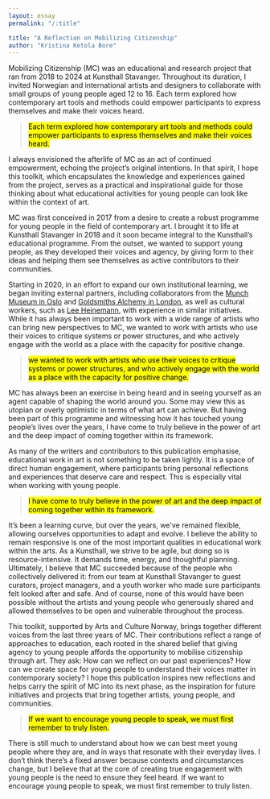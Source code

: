 ```yaml
---
layout: essay
permalink: "/:title"

title: "A Reflection on Mobilizing Citizenship"
author: "Kristina Ketola Bore"
---
```


Mobilizing Citizenship (MC) was an educational and research project that ran from 2018 to 2024 at Kunsthall Stavanger. Throughout its duration, I invited Norwegian and international artists and designers to collaborate with small groups of young people aged 12 to 16. Each term explored how contemporary art tools and methods could empower participants to express themselves and make their voices heard.


><mark class="pk-highlight-long">Each term explored how contemporary art tools and methods could empower participants to express themselves and make their voices heard.</mark>


I always envisioned the afterlife of MC as an act of continued empowerment, echoing the project’s original intentions. In that spirit, I hope this toolkit, which encapsulates the knowledge and experiences gained from the project, serves as a practical and inspirational guide for those thinking about what educational activities for young people can look like within the context of art.


MC was first conceived in 2017 from a desire to create a robust programme for young people in the field of contemporary art. I brought it to life at Kunsthall Stavanger in 2018 and it soon became integral to the Kunsthall’s educational programme. From the outset, we wanted to support young people, as they developed their voices and agency, by giving form to their ideas and helping them see themselves as active contributors to their communities.


Starting in 2020, in an effort to expand our own institutional learning, we began inviting external partners, including collaborators from the <a href="a-space-for-agency" target="_blank">Munch Museum in Oslo</a> and <a href="are-you-listening" target="_blank">Goldsmiths Alchemy in London</a>, as well as cultural workers, such as <a href="foreword-lee" target="_blank">Lee Heinemann</a>, with experience in similar initiatives. While it has always been important to work with a wide range of artists who can bring new perspectives to MC, we wanted to work with artists who use their voices to critique systems or power structures, and who actively engage with the world as a place with the capacity for positive change.


><mark class="pk-highlight-long">we wanted to work with artists who use their voices to critique systems or power structures, and who actively engage with the world as a place with the capacity for positive change.</mark>


MC has always been an exercise in being heard and in seeing yourself as an agent capable of shaping the world around you. Some may view this as utopian or overly optimistic in terms of what art can achieve. But having been part of this programme and witnessing how it has touched young people’s lives over the years, I have come to truly believe in the power of art and the deep impact of coming together within its framework.


As many of the writers and contributors to this publication emphasise, educational work in art is not something to be taken lightly. It is a space of direct human engagement, where participants bring personal reflections and experiences that deserve care and respect. This is especially vital when working with young people.


><mark class="pk-highlight-long">I have come to truly believe in the power of art and the deep impact of coming together within its framework.</mark>


It’s been a learning curve, but over the years, we've remained flexible, allowing ourselves opportunities to adapt and evolve. I believe the ability to remain responsive is one of the most important qualities in educational work within the arts. As a Kunsthall, we strive to be agile, but doing so is resource-intensive. It demands time, energy, and thoughtful planning. Ultimately, I believe that MC succeeded because of the people who collectively delivered it: from our team at Kunsthall Stavanger to guest curators, project managers, and a youth worker who made sure participants felt looked after and safe. And of course, none of this would have been possible without the artists and young people who generously shared and allowed themselves to be open and vulnerable throughout the process.


This toolkit, supported by Arts and Culture Norway, brings together different voices from the last three years of MC. Their contributions reflect a range of approaches to education, each rooted in the shared belief that giving agency to young people affords the opportunity to mobilise citizenship through art. They ask: How can we reflect on our past experiences? How can we create space for young people to understand their voices matter in contemporary society? I hope this publication inspires new reflections and helps carry the spirit of MC into its next phase, as the inspiration for future initiatives and projects that bring together artists, young people, and communities.


><mark class="pk-highlight-long">If we want to encourage young people to speak, we must first remember to truly listen.</mark>


There is still much to understand about how we can best meet young people where they are, and in ways that resonate with their everyday lives. I don’t think there’s a fixed answer because contexts and circumstances change, but I believe that at the core of creating true engagement with young people is the need to ensure they feel heard. If we want to encourage young people to speak, we must first remember to truly listen.
